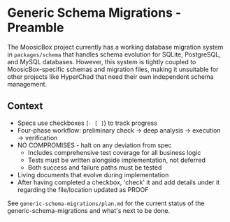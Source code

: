 # Generic Schema Migrations - Preamble

The MoosicBox project currently has a working database migration system in `packages/schema` that handles schema evolution for SQLite, PostgreSQL, and MySQL databases. However, this system is tightly coupled to MoosicBox-specific schemas and migration files, making it unsuitable for other projects like HyperChad that need their own independent schema management.

## Context

- Specs use checkboxes (`- [ ]`) to track progress
- Four-phase workflow: preliminary check → deep analysis → execution → verification
- NO COMPROMISES - halt on any deviation from spec
    - Includes comprehensive test coverage for all business logic
    - Tests must be written alongside implementation, not deferred
    - Both success and failure paths must be tested
- Living documents that evolve during implementation
- After having completed a checkbox, 'check' it and add details under it regarding the file/location updated as PROOF

See `generic-schema-migrations/plan.md` for the current status of the generic-schema-migrations and what's next to be done.
